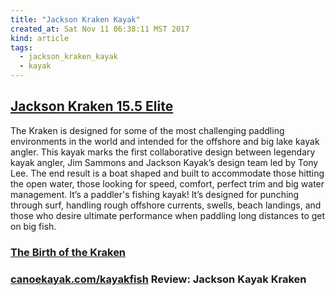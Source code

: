 ```yaml
---
title: "Jackson Kraken Kayak"
created_at: Sat Nov 11 06:38:11 MST 2017
kind: article
tags:
  - jackson_kraken_kayak
  - kayak
---
```


<h2>
  <a href="http://jacksonkayak.com/blog/kayak/kraken-15-5-series/kraken-2/" target="_blank">Jackson Kraken 15.5 Elite</a>
</h2>

The Kraken is designed for some of the most challenging paddling
environments in the world and intended for the offshore and big lake
kayak angler. This kayak marks the first collaborative design between
legendary kayak angler, Jim Sammons and Jackson Kayak’s design team
led by Tony Lee. The end result is a boat shaped and built to accommodate
those hitting the open water, those looking for speed, comfort, perfect
trim and big water management. It’s a paddler's fishing kayak! It’s
designed for punching through surf, handling rough offshore currents,
swells, beach landings, and those who desire ultimate performance when
paddling long distances to get on big fish.

<h3>
  <a href="https://gameon2.wordpress.com/2014/08/01/the-birth-of-the-kraken/" target="_blank">The Birth of the Kraken</a>
</h3>

<h3>
  <a href="https://www.canoekayak.com/kayakfish/kayakfish-boats/jackson-kraken-2/" target="_blank">canoekayak.com/kayakfish</a>
  Review: Jackson Kayak Kraken
</h3>

<!--
html boilerplate
<a href="" target="_blank"></a>
<a name=""></a>
<img src="" width="400px">
<ul>
  <li></li>
</ul>
<pre>
</pre>
<p style="margin-bottom: 2em;"></p>
<hr style="border: 0; height: 3px; background: #333; background-image: linear-gradient(to right, #ccc, #333, #ccc);">
<pre><code>
</code></pre>
<math xmlns='http://www.w3.org/1998/Math/MathML' display='block'>
</math>
-->
